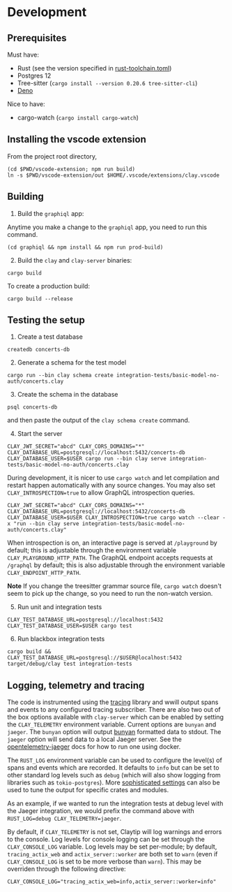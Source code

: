 # Development

## Prerequisites

Must have:

- Rust (see the version specified in [rust-toolchain.toml](rust-toolchain.toml))
- Postgres 12
- Tree-sitter (`cargo install --version 0.20.6 tree-sitter-cli`)
- [Deno](https://deno.land/)

Nice to have:

- cargo-watch (`cargo install cargo-watch`)

## Installing the vscode extension

From the project root directory,

```
(cd $PWD/vscode-extension; npm run build)
ln -s $PWD/vscode-extension/out $HOME/.vscode/extensions/clay.vscode
```

## Building

1. Build the `graphiql` app:

Anytime you make a change to the `graphiql` app, you need to run this command.

```
(cd graphiql && npm install && npm run prod-build)
```

2. Build the `clay` and `clay-server` binaries:

```
cargo build
```

To create a production build:

```
cargo build --release
```

## Testing the setup

1. Create a test database

```
createdb concerts-db
```

2. Generate a schema for the test model

```
cargo run --bin clay schema create integration-tests/basic-model-no-auth/concerts.clay
```

3. Create the schema in the database

```
psql concerts-db
```

and then paste the output of the `clay schema create` command.

4. Start the server

```
CLAY_JWT_SECRET="abcd" CLAY_CORS_DOMAINS="*" CLAY_DATABASE_URL=postgresql://localhost:5432/concerts-db CLAY_DATABASE_USER=$USER cargo run --bin clay serve integration-tests/basic-model-no-auth/concerts.clay
```

During development, it is nicer to use `cargo watch` and let compilation and restart happen automatically with any source changes. You may also set `CLAY_INTROSPECTION=true` to allow GraphQL introspection queries.

```
CLAY_JWT_SECRET="abcd" CLAY_CORS_DOMAINS="*" CLAY_DATABASE_URL=postgresql://localhost:5432/concerts-db CLAY_DATABASE_USER=$USER CLAY_INTROSPECTION=true cargo watch --clear -x "run --bin clay serve integration-tests/basic-model-no-auth/concerts.clay"
```

When introspection is on, an interactive page is served at `/playground` by default; this is adjustable through the environment variable `CLAY_PLAYGROUND_HTTP_PATH`. The GraphQL endpoint accepts requests at `/graphql` by default; this is also adjustable through the environment variable `CLAY_ENDPOINT_HTTP_PATH`.

**Note**
If you change the treesitter grammar source file, `cargo watch` doesn't seem to pick up the change, so you need to run the non-watch version.

5. Run unit and integration tests

```
CLAY_TEST_DATABASE_URL=postgresql://localhost:5432 CLAY_TEST_DATABASE_USER=$USER cargo test
```

6. Run blackbox integration tests

```
cargo build && CLAY_TEST_DATABASE_URL=postgresql://$USER@localhost:5432 target/debug/clay test integration-tests
```

## Logging, telemetry and tracing

The code is instrumented using the [tracing](https://crates.io/crates/tracing) library and wwill output spans and events to any configured tracing subscriber. There are also two out of the box options available with `clay-server` which can be enabled by setting the `CLAY_TELEMETRY` environment variable. Current options are `bunyan` and `jaeger`. The `bunyan` option will output [bunyan](https://crates.io/crates/tracing-bunyan-formatter) formatted data to stdout. The `jaeger` option will send data to a local Jaeger server. See the [opentelemetry-jaeger](https://crates.io/crates/opentelemetry-jaeger) docs for how to run one using docker.

The `RUST_LOG` environment variable can be used to configure the level(s) of spans and events which are recorded. It defaults to `info` but can be set to other standard log levels such as `debug` (which will also show logging from libraries such as `tokio-postgres`). More [sophisticated settings](https://docs.rs/tracing-subscriber/latest/tracing_subscriber/struct.EnvFilter.html) can also be used to tune the output for specific crates and modules.

As an example, if we wanted to run the integration tests at debug level with the Jaeger integration, we would prefix the command above with `RUST_LOG=debug CLAY_TELEMETRY=jaeger`.

By default, if `CLAY_TELEMETRY` is not set, Claytip will log warnings and errors to the console. Log levels for console logging can be set through the `CLAY_CONSOLE_LOG` variable. Log levels may be set per-module; by default, `tracing_actix_web` and `actix_server::worker` are both set to `warn` (even if `CLAY_CONSOLE_LOG` is set to be more verbose than `warn`). This may be overriden through the following directive:

`CLAY_CONSOLE_LOG="tracing_actix_web=info,actix_server::worker=info"`
